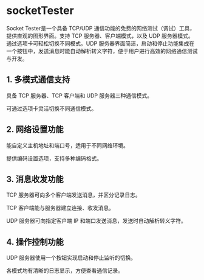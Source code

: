 # socketTester

Socket Tester是一个具备 TCP/UDP 通信功能的免费的网络测试（调试）工具，提供直观的图形界面。支持 TCP 服务器、客户端模式，以及 UDP 服务器模式。通过选项卡可轻松切换不同模式。UDP 服务器界面简洁，启动和停止功能集成在一个按钮中，发送消息时能自动解析转义字符，便于用户进行高效的网络通信测试与开发。

## 1. 多模式通信支持

具备 TCP 服务器、TCP 客户端和 UDP 服务器三种通信模式。

可通过选项卡灵活切换不同通信模式。

## 2. 网络设置功能

能自定义主机地址和端口号，适用于不同网络环境。

提供编码设置选项，支持多种编码格式。

## 3. 消息收发功能

TCP 服务器可向多个客户端发送消息，并区分记录日志。

TCP 客户端能与服务器建立连接、收发消息。

UDP 服务器可向指定客户端 IP 和端口发送消息，发送时自动解析转义字符。

## 4. 操作控制功能

UDP 服务器使用一个按钮实现启动和停止监听的切换。

各模式均有清晰的日志显示，方便查看通信记录。

​
